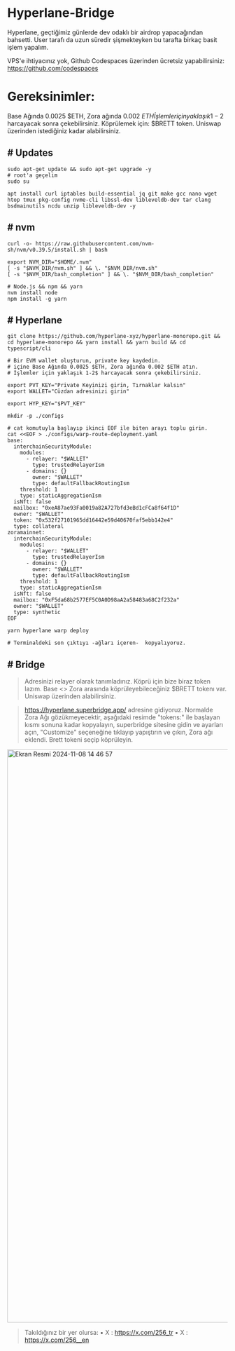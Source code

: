 # Hyperlane-Bridge
Hyperlane, geçtiğimiz günlerde dev odaklı bir airdrop yapacağından bahsetti. User tarafı da uzun süredir şişmekteyken bu tarafta birkaç basit işlem yapalım.

VPS'e ihtiyacınız yok, Github Codespaces üzerinden ücretsiz yapabilirsiniz: https://github.com/codespaces 

# Gereksinimler: 
Base Ağında 0.0025 $ETH, Zora ağında 0.002 $ETH 
İşlemler için yaklaşık 1-2$ harcayacak sonra çekebilirsiniz.
Köprülemek için: $BRETT token. Uniswap üzerinden istediğiniz kadar alabilirsiniz.

## # Updates
```console
sudo apt-get update && sudo apt-get upgrade -y
# root'a geçelim
sudo su

apt install curl iptables build-essential jq git make gcc nano wget htop tmux pkg-config nvme-cli libssl-dev libleveldb-dev tar clang bsdmainutils ncdu unzip libleveldb-dev -y
```

## # nvm
```console
curl -o- https://raw.githubusercontent.com/nvm-sh/nvm/v0.39.5/install.sh | bash

export NVM_DIR="$HOME/.nvm"
[ -s "$NVM_DIR/nvm.sh" ] && \. "$NVM_DIR/nvm.sh"
[ -s "$NVM_DIR/bash_completion" ] && \. "$NVM_DIR/bash_completion"

# Node.js && npm && yarn
nvm install node
npm install -g yarn
```

## # Hyperlane
```console
git clone https://github.com/hyperlane-xyz/hyperlane-monorepo.git && cd hyperlane-monorepo && yarn install && yarn build && cd typescript/cli

# Bir EVM wallet oluşturun, private key kaydedin. 
# içine Base Ağında 0.0025 $ETH, Zora ağında 0.002 $ETH atın. 
# İşlemler için yaklaşık 1-2$ harcayacak sonra çekebilirsiniz.

export PVT_KEY="Private Keyinizi girin, Tırnaklar kalsın"
export WALLET="Cüzdan adresinizi girin"

export HYP_KEY="$PVT_KEY"

mkdir -p ./configs

# cat komutuyla başlayıp ikinci EOF ile biten arayı toplu girin.
cat <<EOF > ./configs/warp-route-deployment.yaml
base:
  interchainSecurityModule:
    modules:
      - relayer: "$WALLET"
        type: trustedRelayerIsm
      - domains: {}
        owner: "$WALLET"
        type: defaultFallbackRoutingIsm
    threshold: 1
    type: staticAggregationIsm
  isNft: false
  mailbox: "0xeA87ae93Fa0019a82A727bfd3eBd1cFCa8f64f1D"
  owner: "$WALLET"
  token: "0x532f27101965dd16442e59d40670faf5ebb142e4"
  type: collateral
zoramainnet:
  interchainSecurityModule:
    modules:
      - relayer: "$WALLET"
        type: trustedRelayerIsm
      - domains: {}
        owner: "$WALLET"
        type: defaultFallbackRoutingIsm
    threshold: 1
    type: staticAggregationIsm
  isNft: false
  mailbox: "0xF5da68b2577EF5C0A0D98aA2a58483a68C2f232a"
  owner: "$WALLET"
  type: synthetic
EOF

yarn hyperlane warp deploy

# Terminaldeki son çıktıyı -ağları içeren-  kopyalıyoruz.
```

## # Bridge
> Adresinizi relayer olarak tanımladınız. Köprü için bize biraz token lazım.
> Base <> Zora arasında köprüleyebileceğiniz $BRETT tokenı var. Uniswap üzerinden alabilirsiniz.

> https://hyperlane.superbridge.app/ adresine gidiyoruz. Normalde Zora Ağı gözükmeyecektir, aşağıdaki resimde "tokens:" ile başlayan kısmı sonuna kadar kopyalayın, superbridge sitesine gidin ve ayarları açın, "Customize" seçeneğine tıklayıp yapıştırın ve çıkın, Zora ağı eklendi. Brett tokeni seçip köprüleyin.
<img width="1308" alt="Ekran Resmi 2024-11-08 14 46 57" src="https://github.com/user-attachments/assets/9b14cb72-1441-433e-9744-1341950ec802">

> Takıldığınız bir yer olursa: ▪️ X : https://x.com/256_tr ▪️ X : https://x.com/256__en
